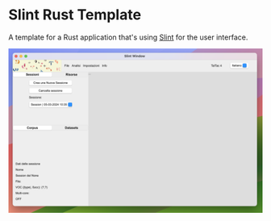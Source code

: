 # Slint Rust Template

A template for a Rust application that's using [Slint](https://slint.rs) for the user interface.


![alt text](https://github.com/we-and/rust_slint_gui/blob/master/Screenshot.png?raw=true)

